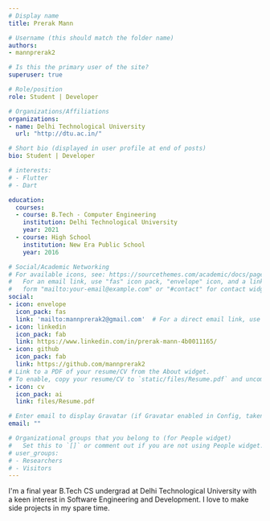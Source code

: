 ```yaml
---
# Display name
title: Prerak Mann

# Username (this should match the folder name)
authors:
- mannprerak2

# Is this the primary user of the site?
superuser: true

# Role/position
role: Student | Developer

# Organizations/Affiliations
organizations:
- name: Delhi Technological University
  url: "http://dtu.ac.in/"

# Short bio (displayed in user profile at end of posts)
bio: Student | Developer

# interests:
# - Flutter
# - Dart

education:
  courses:
  - course: B.Tech - Computer Engineering
    institution: Delhi Technological University
    year: 2021
  - course: High School
    institution: New Era Public School
    year: 2016

# Social/Academic Networking
# For available icons, see: https://sourcethemes.com/academic/docs/page-builder/#icons
#   For an email link, use "fas" icon pack, "envelope" icon, and a link in the
#   form "mailto:your-email@example.com" or "#contact" for contact widget.
social:
- icon: envelope
  icon_pack: fas
  link: 'mailto:mannprerak2@gmail.com'  # For a direct email link, use "mailto:test@example.org".
- icon: linkedin
  icon_pack: fab
  link: https://www.linkedin.com/in/prerak-mann-4b0011165/
- icon: github
  icon_pack: fab
  link: https://github.com/mannprerak2
# Link to a PDF of your resume/CV from the About widget.
# To enable, copy your resume/CV to `static/files/Resume.pdf` and uncomment the lines below.
- icon: cv
  icon_pack: ai
  link: files/Resume.pdf

# Enter email to display Gravatar (if Gravatar enabled in Config, taken from gravatar.com)
email: ""

# Organizational groups that you belong to (for People widget)
#   Set this to `[]` or comment out if you are not using People widget.
# user_groups:
# - Researchers
# - Visitors
---
```


I'm a final year B.Tech CS undergrad at Delhi Technological University with a keen interest in Software Engineering and Development. I love to make side projects in my spare time.
